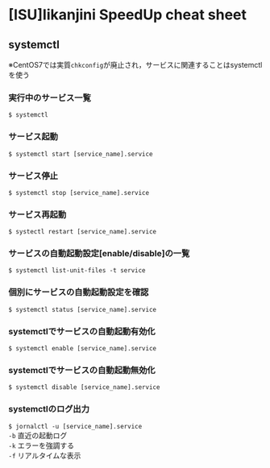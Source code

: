 # [ISU]Iikanjini SpeedUp cheat sheet
## systemctl
※CentOS7では実質`chkconfig`が廃止され，サービスに関連することはsystemctlを使う
### 実行中のサービス一覧
`$ systemctl`
### サービス起動
`$ systemctl start [service_name].service`
### サービス停止
`$ systemctl stop [service_name].service`
### サービス再起動
`$ systectl restart [service_name].service`
### サービスの自動起動設定[enable/disable]の一覧
`$ systemctl list-unit-files -t service`
### 個別にサービスの自動起動設定を確認
`$ systemctl status [service_name].service`
### systemctlでサービスの自動起動有効化
`$ systemctl enable [service_name].service`
### systemctlでサービスの自動起動無効化
`$ systemctl disable [service_name].service`
### systemctlのログ出力
`$ jornalctl -u [service_name].service`  
`-b` 直近の起動ログ  
`-k` エラーを強調する  
`-f` リアルタイムな表示  
